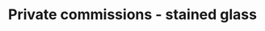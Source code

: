 ---
title: "Private commissions - stained glass"
description_markdown: >-
  
homepage_description_markdown: 
frontpage: true
_gallery_date: 2016-05-01 00:00:00
permalink: /stained-glass/private-commissions/
archive: false
display_title: true
main_image_path: /assets/images/47cd9acf86f06.jpg
images:
  - image_path: "/assets/images/4639b5ce7b437.jpg"
    image_title: "Studio window"
    image_description: "**Studio window**  
70 x 140  
 **Date** : 2005  
 **Medium** : Leaded Stained Glass"
  - image_path: "/assets/images/4639b66f7e17d.jpg"
    image_title: "Peter's Window"
    image_description: "**Peter's Window**  
60 x 85cm  
 **Date** : 2006  
 **Medium** : Leaded Stained Glass"
  - image_path: "/assets/images/4639b7a6afac9.jpg"
    image_title: "Judy's Window"
    image_description: "**Judy's Window**  
100 x 200cm  
 **Date** : 2006  
 **Medium** : Leaded Stained Glass"
  - image_path: "/assets/images/4639b86a2ec09.jpg"
    image_title: "Townsend Window"
    image_description: "**Townsend Window**  
100 x 80  
 **Date** : 2006  
 **Medium** : Leaded Stained Glass"
  - image_path: "/assets/images/4639bb5e182a8.jpg"
    image_title: "Maria's Window"
    image_description: "**Maria's Window**  
100 x 120  
 **Date** : 2005  
 **Medium** : Leaded Stained Glass"
  - image_path: "/assets/images/4639f0d2ae741.jpg"
    image_title: "Detail of Maria's window"
    image_description: "**Detail of Maria's window**  
25 x 20  
 **Date** : 2005  
 **Medium** : Leaded Stained Glass"
  - image_path: "/assets/images/466e705b2ef7a.jpg"
    image_title: "Fish"
    image_description: ""
  - image_path: "/assets/images/466e73de97b00.jpg"
    image_title: "studio cropped"
    image_description: ""
  - image_path: "/assets/images/47cd9acf86f06.jpg"
    image_title: "Gina's window"
    image_description: "**Gina's window**  
 **Date** : 2008"
  - image_path: "/assets/images/49f9bdb79684d.jpg"
    image_title: "Bird 1"
    image_description: "**Bird 1**  
30 x 30  
 **Date** : 2009  
 **Medium** : stained glass"
  - image_path: "/assets/images/49f9be160b903.jpg"
    image_title: "Bird 2"
    image_description: "**Bird 2**  
30 x 30  
 **Date** : 2009  
 **Medium** : 30 x 30"
  - image_path: "/assets/images/49f9be52af44c.jpg"
    image_title: "Bird 3"
    image_description: "**Bird 3**  
30 x 30  
 **Date** : 2009  
 **Medium** : stained glass"
  - image_path: "/assets/images/49f9be97810a5.jpg"
    image_title: "Glass 4"
    image_description: "**Glass 4**  
30 x 30  
 **Date** : 2009  
 **Medium** : stained glass"
  - image_path: "/assets/images/49f9c63fa7896.jpg"
    image_title: "Barrie Juniper window (detail)"
    image_description: "**Barrie Juniper window (detail)**  
100 x 50  
 **Date** : 2009  
 **Medium** : stained glass"
_options:
  image_path:
    width: 1200
    height: 1200
    resize_style: "contain"
    mime_type: "image/jpeg"
  main_image_path:
    width: 1200
    height: 800
    resize_style: "contain"
    mime_type: "image/jpeg"
_comments:
  title: Gallery title
  permalink: Be careful editing this
  main_image_path: Image used to represent your gallery
  images: Add and edit your gallery images here
  image_description: Might only be shown in the close up of an image
  archive: Not used yet!
  frontpage: Show this gallery on the homepage
  homepage_description_markdown: Text used on homepage if shown
---